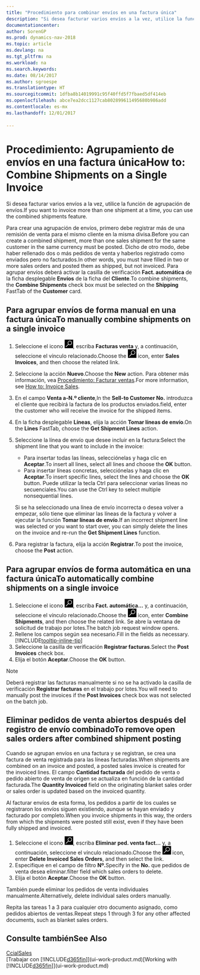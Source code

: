```yaml
---
title: "Procedimiento para combinar envíos en una factura única"
description: "Si desea facturar varios envíos a la vez, utilice la función de agrupación de envíos."
documentationcenter: 
author: SorenGP
ms.prod: dynamics-nav-2018
ms.topic: article
ms.devlang: na
ms.tgt_pltfrm: na
ms.workload: na
ms.search.keywords: 
ms.date: 08/14/2017
ms.author: sgroespe
ms.translationtype: HT
ms.sourcegitcommit: 1dfba8b14019991c95f40ffd5f7fbaed5df414eb
ms.openlocfilehash: abce7ea2dcc1127cab802899611495680b986add
ms.contentlocale: es-mx
ms.lasthandoff: 12/01/2017

---
```

# <a name="how-to-combine-shipments-on-a-single-invoice"></a><span data-ttu-id="932f5-103">Procedimiento: Agrupamiento de envíos en una factura única</span><span class="sxs-lookup"><span data-stu-id="932f5-103">How to: Combine Shipments on a Single Invoice</span></span>
<span data-ttu-id="932f5-104">Si desea facturar varios envíos a la vez, utilice la función de agrupación de envíos.</span><span class="sxs-lookup"><span data-stu-id="932f5-104">If you want to invoice more than one shipment at a time, you can use the combined shipments feature.</span></span>  

 <span data-ttu-id="932f5-105">Para crear una agrupación de envíos, primero debe registrar más de una remisión de venta para el mismo cliente en la misma divisa.</span><span class="sxs-lookup"><span data-stu-id="932f5-105">Before you can create a combined shipment, more than one sales shipment for the same customer in the same currency must be posted.</span></span> <span data-ttu-id="932f5-106">Dicho de otro modo, debe haber rellenado dos o más pedidos de venta y haberlos registrado como enviados pero no facturados.</span><span class="sxs-lookup"><span data-stu-id="932f5-106">In other words, you must have filled in two or more sales orders and posted them as shipped, but not invoiced.</span></span> <span data-ttu-id="932f5-107">Para agrupar envíos deberá activar la casilla de verificación **Fact. automática** de la ficha desplegable **Envíos** de la ficha del **Cliente**.</span><span class="sxs-lookup"><span data-stu-id="932f5-107">To combine shipments, the **Combine Shipments** check box must be selected on the **Shipping** FastTab of the **Customer** card.</span></span>  

## <a name="to-manually-combine-shipments-on-a-single-invoice"></a><span data-ttu-id="932f5-108">Para agrupar envíos de forma manual en una factura única</span><span class="sxs-lookup"><span data-stu-id="932f5-108">To manually combine shipments on a single invoice</span></span>  
1. <span data-ttu-id="932f5-109">Seleccione el icono ![Buscar página o informe](media/ui-search/search_small.png "icono Buscar página o informe"), escriba **Facturas venta** y, a continuación, seleccione el vínculo relacionado.</span><span class="sxs-lookup"><span data-stu-id="932f5-109">Choose the ![Search for Page or Report](media/ui-search/search_small.png "Search for Page or Report icon") icon, enter **Sales Invoices**, and then choose the related link.</span></span>  
2. <span data-ttu-id="932f5-110">Seleccione la acción **Nuevo**.</span><span class="sxs-lookup"><span data-stu-id="932f5-110">Choose the **New** action.</span></span> <span data-ttu-id="932f5-111">Para obtener más información, vea [Procedimiento: Facturar ventas](sales-how-invoice-sales.md).</span><span class="sxs-lookup"><span data-stu-id="932f5-111">For more information, see [How to: Invoice Sales](sales-how-invoice-sales.md).</span></span>
3. <span data-ttu-id="932f5-112">En el campo **Venta a-N.º cliente**,</span><span class="sxs-lookup"><span data-stu-id="932f5-112">In the **Sell-to Customer No.**</span></span> <span data-ttu-id="932f5-113">introduzca el cliente que recibirá la factura de los productos enviados.</span><span class="sxs-lookup"><span data-stu-id="932f5-113">field, enter the customer who will receive the invoice for the shipped items.</span></span>  
4. <span data-ttu-id="932f5-114">En la ficha desplegable **Líneas**, elija la acción **Tomar líneas de envío**.</span><span class="sxs-lookup"><span data-stu-id="932f5-114">On the **Lines** FastTab, choose the **Get Shipment Lines** action.</span></span>  
5. <span data-ttu-id="932f5-115">Seleccione la línea de envío que desee incluir en la factura:</span><span class="sxs-lookup"><span data-stu-id="932f5-115">Select the shipment line that you want to include in the invoice:</span></span>  

    - <span data-ttu-id="932f5-116">Para insertar todas las líneas, selecciónelas y haga clic en **Aceptar**.</span><span class="sxs-lookup"><span data-stu-id="932f5-116">To insert all lines, select all lines and choose the **OK** button.</span></span>  
    - <span data-ttu-id="932f5-117">Para insertar líneas concretas, selecciónelas y haga clic en **Aceptar**.</span><span class="sxs-lookup"><span data-stu-id="932f5-117">To insert specific lines, select the lines and choose the **OK** button.</span></span> <span data-ttu-id="932f5-118">Puede utilizar la tecla Ctrl para seleccionar varias líneas no secuenciales.</span><span class="sxs-lookup"><span data-stu-id="932f5-118">You can use the Ctrl key to select multiple nonsequential lines.</span></span>  

    <span data-ttu-id="932f5-119">Si se ha seleccionado una línea de envío incorrecta o desea volver a empezar, sólo tiene que eliminar las líneas de la factura y volver a ejecutar la función **Tomar líneas de envío**.</span><span class="sxs-lookup"><span data-stu-id="932f5-119">If an incorrect shipment line was selected or you want to start over, you can simply delete the lines on the invoice and re-run the **Get Shipment Lines** function.</span></span>  
7. <span data-ttu-id="932f5-120">Para registrar la factura, elija la acción **Registrar**.</span><span class="sxs-lookup"><span data-stu-id="932f5-120">To post the invoice, choose the **Post** action.</span></span>  

## <a name="to-automatically-combine-shipments-on-a-single-invoice"></a><span data-ttu-id="932f5-121">Para agrupar envíos de forma automática en una factura única</span><span class="sxs-lookup"><span data-stu-id="932f5-121">To automatically combine shipments on a single invoice</span></span>  
1. <span data-ttu-id="932f5-122">Seleccione el icono ![Buscar página o informe](media/ui-search/search_small.png "icono Buscar página o informe"), escriba **Fact. automática...** y, a continuación, seleccione el vínculo relacionado.</span><span class="sxs-lookup"><span data-stu-id="932f5-122">Choose the ![Search for Page or Report](media/ui-search/search_small.png "Search for Page or Report icon") icon, enter **Combine Shipments**, and then choose the related link.</span></span> <span data-ttu-id="932f5-123">Se abre la ventana de solicitud de trabajo por lotes.</span><span class="sxs-lookup"><span data-stu-id="932f5-123">The batch job request window opens.</span></span>  
2. <span data-ttu-id="932f5-124">Rellene los campos según sea necesario.</span><span class="sxs-lookup"><span data-stu-id="932f5-124">Fill in the fields as necessary.</span></span> [!INCLUDE[tooltip-inline-tip](includes/tooltip-inline-tip_md.md)]
3. <span data-ttu-id="932f5-125">Seleccione la casilla de verificación **Registrar facturas**.</span><span class="sxs-lookup"><span data-stu-id="932f5-125">Select the **Post Invoices** check box.</span></span>  
4.  <span data-ttu-id="932f5-126">Elija el botón **Aceptar**.</span><span class="sxs-lookup"><span data-stu-id="932f5-126">Choose the **OK** button.</span></span>  

> [!NOTE]  
>  <span data-ttu-id="932f5-127">Deberá registrar las facturas manualmente si no se ha activado la casilla de verificación **Registrar facturas** en el trabajo por lotes.</span><span class="sxs-lookup"><span data-stu-id="932f5-127">You will need to manually post the invoices if the **Post Invoices** check box was not selected on the batch job.</span></span>  

## <a name="to-remove-open-sales-orders-after-combined-shipment-posting"></a><span data-ttu-id="932f5-128">Eliminar pedidos de venta abiertos después del registro de envío combinado</span><span class="sxs-lookup"><span data-stu-id="932f5-128">To remove open sales orders after combined shipment posting</span></span> 
<span data-ttu-id="932f5-129">Cuando se agrupan envíos en una factura y se registran, se crea una factura de venta registrada para las líneas facturadas.</span><span class="sxs-lookup"><span data-stu-id="932f5-129">When shipments are combined on an invoice and posted, a posted sales invoice is created for the invoiced lines.</span></span> <span data-ttu-id="932f5-130">El campo **Cantidad facturada** del pedido de venta o pedido abierto de venta de origen se actualiza en función de la cantidad facturada.</span><span class="sxs-lookup"><span data-stu-id="932f5-130">The **Quantity Invoiced** field on the originating blanket sales order or sales order is updated based on the invoiced quantity.</span></span>  

<span data-ttu-id="932f5-131">Al facturar envíos de esta forma, los pedidos a partir de los cuales se registraron los envíos siguen existiendo, aunque se hayan enviado y facturado por completo.</span><span class="sxs-lookup"><span data-stu-id="932f5-131">When you invoice shipments in this way, the orders from which the shipments were posted still exist, even if they have been fully shipped and invoiced.</span></span>   

1. <span data-ttu-id="932f5-132">Seleccione el icono ![Buscar página o informe](media/ui-search/search_small.png "icono Buscar página o informe"), escriba **Eliminar ped. venta fact...** y, a continuación, seleccione el vínculo relacionado.</span><span class="sxs-lookup"><span data-stu-id="932f5-132">Choose the ![Search for Page or Report](media/ui-search/search_small.png "Search for Page or Report icon") icon, enter **Delete Invoiced Sales Orders**, and then select the link.</span></span>  
2. <span data-ttu-id="932f5-133">Especifique en el campo de filtro **Nº.**</span><span class="sxs-lookup"><span data-stu-id="932f5-133">Specify in the **No.**</span></span> <span data-ttu-id="932f5-134">que pedidos de venta desea eliminar.</span><span class="sxs-lookup"><span data-stu-id="932f5-134">filter field which sales orders to delete.</span></span>  
3. <span data-ttu-id="932f5-135">Elija el botón **Aceptar**.</span><span class="sxs-lookup"><span data-stu-id="932f5-135">Choose the **OK** button.</span></span>  

<span data-ttu-id="932f5-136">También puede eliminar los pedidos de venta individuales manualmente.</span><span class="sxs-lookup"><span data-stu-id="932f5-136">Alternatively, delete individual sales orders manually.</span></span>  

<span data-ttu-id="932f5-137">Repita las tareas 1 a 3 para cualquier otro documento asignado, como pedidos abiertos de ventas.</span><span class="sxs-lookup"><span data-stu-id="932f5-137">Repeat steps 1 through 3 for any other affected documents, such as blanket sales orders.</span></span>

## <a name="see-also"></a><span data-ttu-id="932f5-138">Consulte también</span><span class="sxs-lookup"><span data-stu-id="932f5-138">See Also</span></span>  
[<span data-ttu-id="932f5-139">Ccial</span><span class="sxs-lookup"><span data-stu-id="932f5-139">Sales</span></span>](sales-manage-sales.md)  
<span data-ttu-id="932f5-140">[Trabajar con [!INCLUDE[d365fin](includes/d365fin_md.md)]](ui-work-product.md)</span><span class="sxs-lookup"><span data-stu-id="932f5-140">[Working with [!INCLUDE[d365fin](includes/d365fin_md.md)]](ui-work-product.md)</span></span>

